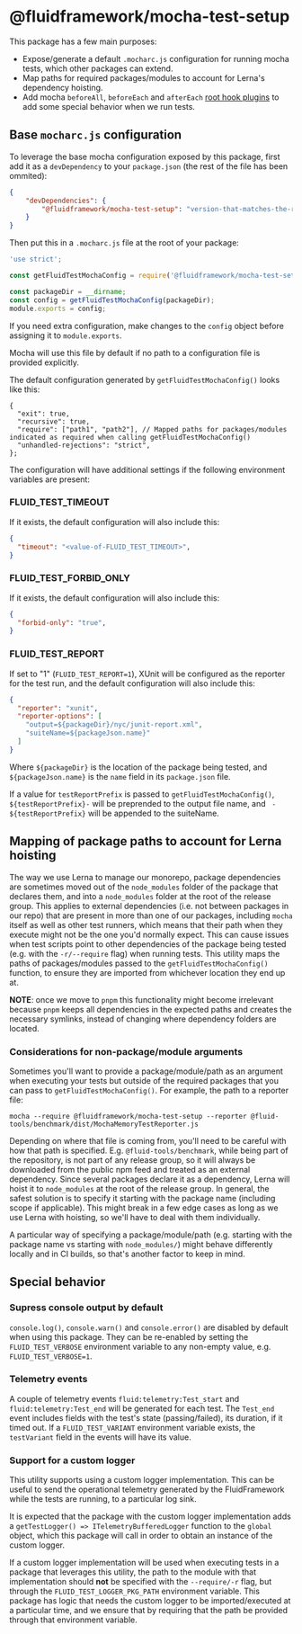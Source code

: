 # @fluidframework/mocha-test-setup

This package has a few main purposes:

- Expose/generate a default `.mocharc.js` configuration for running mocha tests, which other packages can extend.
- Map paths for required packages/modules to account for Lerna's dependency hoisting.
- Add mocha `beforeAll`, `beforeEach` and `afterEach` [root hook plugins](https://mochajs.org/#root-hook-plugins) to add
some special behavior when we run tests.

## Base `mocharc.js` configuration

To leverage the base mocha configuration exposed by this package, first add it as a `devDependency` to your `package.json`
(the rest of the file has been ommited):

```json
{
    "devDependencies": {
        "@fluidframework/mocha-test-setup": "version-that-matches-the-rest-of-the-release-group"
    }
}
```

Then put this in a `.mocharc.js` file at the root of your package:

```javascript
'use strict';

const getFluidTestMochaConfig = require('@fluidframework/mocha-test-setup/mocharc-common');

const packageDir = __dirname;
const config = getFluidTestMochaConfig(packageDir);
module.exports = config;
```

If you need extra configuration, make changes to the `config` object before assigning it to `module.exports`.

Mocha will use this file by default if no path to a configuration file is provided explicitly.

The default configuration generated by `getFluidTestMochaConfig()` looks like this:

```jsonc
{
  "exit": true,
  "recursive": true,
  "require": ["path1", "path2"], // Mapped paths for packages/modules indicated as required when calling getFluidTestMochaConfig()
  "unhandled-rejections": "strict",
};
```

The configuration will have additional settings if the following environment variables are present:

### FLUID_TEST_TIMEOUT

If it exists, the default configuration will also include this:

```json
{
  "timeout": "<value-of-FLUID_TEST_TIMEOUT>",
}
```

### FLUID_TEST_FORBID_ONLY

If it exists, the default configuration will also include this:

```json
{
  "forbid-only": "true",
}
```

### FLUID_TEST_REPORT

If set to "1" (`FLUID_TEST_REPORT=1`), XUnit will be configured as the reporter for the test run, and the default
configuration will also include this:

```json
{
  "reporter": "xunit",
  "reporter-options": [
    "output=${packageDir}/nyc/junit-report.xml",
    "suiteName=${packageJson.name}"
  ]
}
```

Where `${packageDir}` is the location of the package being tested, and `${packageJson.name}` is the `name` field in its
`package.json` file.

If a value for `testReportPrefix` is passed to `getFluidTestMochaConfig()`, `${testReportPrefix}-` will be preprended to
the output file name, and ` - ${testReportPrefix}` will be appended to the suiteName.

## Mapping of package paths to account for Lerna hoisting

The way we use Lerna to manage our monorepo, package dependencies are sometimes moved out of the `node_modules` folder
of the package that declares them, and into a `node_modules` folder at the root of the release group.
This applies to external dependencies (i.e. not between packages in our repo) that are present in more than one of our
packages, including `mocha` itself as well as other test runners, which means that their path when they execute
might not be the one you'd normally expect.
This can cause issues when test scripts point to other dependencies of the package being tested (e.g. with the `-r/--require`
flag) when running tests.
This utility maps the paths of packages/modules passed to the `getFluidTestMochaConfig()` function, to ensure they are
imported from whichever location they end up at.

**NOTE**: once we move to `pnpm` this functionality might become irrelevant because `pnpm` keeps all dependencies in the
expected paths and creates the necessary symlinks, instead of changing where dependency folders are located.

### Considerations for non-package/module arguments

Sometimes you'll want to provide a package/module/path as an argument when executing your tests but outside of the
required packages that you can pass to `getFluidTestMochaConfig()`.
For example, the path to a reporter file:

```console
mocha --require @fluidframework/mocha-test-setup --reporter @fluid-tools/benchmark/dist/MochaMemoryTestReporter.js
```

Depending on where that file is coming from, you'll need to be careful with how that path is specified.
E.g. `@fluid-tools/benchmark`, while being part of the repository, is not part of any release group, so it will always
be downloaded from the public npm feed and treated as an external dependency.
Since several packages declare it as a dependency, Lerna will hoist it to `node_modules` at the root of the release group.
In general, the safest solution is to specify it starting with the package name (including scope if applicable).
This might break in a few edge cases as long as we use Lerna with hoisting, so we'll have to deal with them individually.

A particular way of specifying a package/module/path (e.g. starting with the package name vs starting with `node_modules/`)
might behave differently locally and in CI builds, so that's another factor to keep in mind.

## Special behavior

### Supress console output by default

`console.log()`, `console.warn()` and `console.error()` are disabled by default when using this package.
They can be re-enabled by setting the `FLUID_TEST_VERBOSE` environment variable to any non-empty value, e.g.
`FLUID_TEST_VERBOSE=1`.

### Telemetry events

A couple of telemetry events `fluid:telemetry:Test_start` and `fluid:telemetry:Test_end` will be generated for each test.
The `Test_end` event includes fields with the test's state (passing/failed), its duration, if it timed out.
If a `FLUID_TEST_VARIANT` environment variable exists, the `testVariant` field in the events will have its value.

### Support for a custom logger

This utility supports using a custom logger implementation.
This can be useful to send the operational telemetry generated by the FluidFramework while the tests are running, to a
particular log sink.

It is expected that the package with the custom logger implementation adds a `getTestLogger() => ITelemetryBufferedLogger`
function to the `global` object, which this package will call in order to obtain an instance of the custom logger.

If a custom logger implementation will be used when executing tests in a package that leverages this utility, the path
to the module with that implementation should **not** be specified with the `--require/-r` flag, but through the
`FLUID_TEST_LOGGER_PKG_PATH` environment variable.
This package has logic that needs the custom logger to be imported/executed at a particular time, and we ensure that
by requiring that the path be provided through that environment variable.
